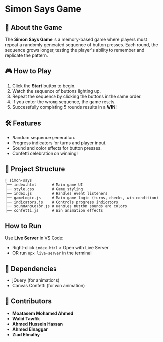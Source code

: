 # Simon Says Game

## 📌 About the Game
The **Simon Says Game** is a memory-based game where players must repeat a randomly generated sequence of button presses. Each round, the sequence grows longer, testing the player's ability to remember and replicate the pattern.

## 🎮 How to Play
1. Click the **Start** button to begin.
2. Watch the sequence of buttons lighting up.
3. Repeat the sequence by clicking the buttons in the same order.
4. If you enter the wrong sequence, the game resets.
5. Successfully completing 5 rounds results in a **WIN**!

## 🛠️ Features
- Random sequence generation.
- Progress indicators for turns and player input.
- Sound and color effects for button presses.
- Confetti celebration on winning!

## 📂 Project Structure
```
📁 simon-says
│── index.html       # Main game UI
│── style.css        # Game styling
│── index.js         # Handles event listeners
│── gameLogic.js     # Main game logic (turns, checks, win condition)
│── indicators.js    # Controls progress indicators
│── soundAndColor.js # Handles button sounds and colors
│── confetti.js      # Win animation effects
```

## How to Run
  Use **Live Server** in VS Code:
   - Right-click `index.html` > Open with Live Server
   - OR run `npx live-server` in the terminal

## 🔧 Dependencies
- jQuery (for animations)
- Canvas Confetti (for win animation)

## 👥 Contributors
- **Moatasem Mohamed Ahmed**
- **Walid Tawfik**
- **Ahmed Hussein Hassan**
- **Ahmed Elnaggar**
- **Ziad Elmalhy**
